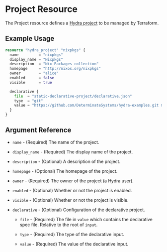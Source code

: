 # Project Resource

The Project resource defines a [Hydra project] to be managed by Terraform.

## Example Usage

```terraform
resource "hydra_project" "nixpkgs" {
  name         = "nixpkgs"
  display_name = "Nixpkgs"
  description  = "Nix Packages collection"
  homepage     = "http://nixos.org/nixpkgs"
  owner        = "alice"
  enabled      = false
  visible      = true

  declarative {
    file  = "static-declarative-project/declarative.json"
    type  = "git"
    value = "https://github.com/DeterminateSystems/hydra-examples.git main"
  }
}
```

## Argument Reference

* `name` - (Required) The name of the project.

* `display_name` - (Required) The display name of the project.

* `description` - (Optional) A description of the project.

* `homepage` - (Optional) The homepage of the project.

* `owner` - (Required) The owner of the project (a Hydra user).

* `enabled` - (Optional) Whether or not the project is enabled.

* `visible` - (Optional) Whether or not the project is visible.

* `declarative` - (Optional) Configuration of the declarative project.

  * `file` - (Required) The file in `value` which contains the declarative spec file. Relative to the root of `input`.

  * `type` - (Required) The type of the declarative input.

  * `value` - (Required) The value of the declarative input.

[Hydra project]: https://github.com/NixOS/hydra/blob/e9a06113c955e457fa59717c4964c302e852ee9b/doc/manual/src/projects.md#creating-and-managing-projects
